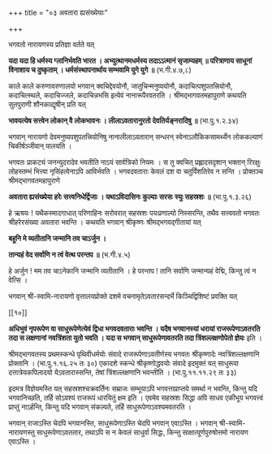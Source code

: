 +++
title = "०३ अवतारा ह्यसंख्येयाः"

+++

भगवतो नारायणस्य प्रतिज्ञा वर्तते यत्

**यदा यदा हि धर्मस्य ग्लानिर्भवति भारत । अभ्युत्थानमधर्मस्य तदाऽऽत्मानं सृजाम्यहम् ॥ परित्राणाय साधूनां विनाशाय च दुष्कृताम् । धर्मसंस्थापनार्थाय सम्भवामि युगे युगे ॥** (भ.गी.४.७,८)

काले काले करुणावरुणालयो भगवान् क्वचिद्देवयोनौ, जातुचिन्मनुष्ययोनौ, कदाचित्पशुपतत्त्रियोनौ, कदाचित्स्थले, कदाचिज्जले, कदाचिन्नभसि इत्येवं नानारूपैरवतरति । श्रीमद्भागवतमहापुराणे कथयति सुतपुराणी शौनकाद्यृषीन् प्रति यत्

**भावयत्येष सत्त्वेन लोकान् वै लोकभावनः । लीलाऽवतारानुरतो देवतिर्यङ्नरादिषु ॥** (भा.पु.१.२.३४)

भगवान् नारायणो देवमनुष्यपशुपतत्त्रियोनिषु नानालीलाऽवतारान् सन्धरन् स्वेनाऽलौकिकसामर्थ्येन लोककल्याणं चिकीर्षञ्जीवान् पालयति ।

भगवतः प्राकट्यं जनन्युदरादेव भवतीति नाऽयं सार्वत्रिको नियमः । स तु क्वचित् प्रह्लादसदृशान् भक्तान् रिरक्षुः लोहस्तम्भं भित्त्वा नृसिंहत्वेनाऽपि आविर्भवति । भगवदवताराः केवलं दश वा चतुर्विंशतिरेव न सन्ति । प्रोक्तञ्च श्रीमद्भागवतमहापुराणे

**अवतारा ह्यसंख्येया हरेः सत्त्वनिधेर्द्विजाः । यथाऽविदासिनः कुल्याः सरसः स्युः सहस्रशः ॥** (भा.पु.१.३.२६)

हे ऋषयः ! यथैकस्मादगाधात् परिणाहिनः सरोवरात् सहस्रशः पयःप्रणाल्यो निस्सरन्ति, तथैव सत्त्ववतो भगवतः श्रीहरेरसंख्या अवतारा भवन्ति । कथयति भगवान् श्रीकृष्णः श्रीमद्भगवद्गीतायां यत्

**बहूनि मे व्यतीतानि जन्मानि तव चाऽर्जुन ।** 

**तान्यहं वेद सर्वाणि न त्वं वेत्थ परन्तप ॥** (भ.गी.४.५)

हे अर्जुन ! मम तव चाऽनेकानि जन्मानि व्यतीतानि । हे परन्तप ! तानि सर्वाणि जन्मान्यहं वेद्मि, किन्तु त्वं न वेत्सि ।

भगवान् श्री-स्वामि-नारायणो वृत्तालयप्रोक्ते दशमे वचनामृतेऽवतारसन्दर्भे किञ्चिद्विशिष्टं प्रवक्ति यत्



[[१०]]

**अधिभुवं नृपरूपेण वा साधुरूपेणेत्येवं द्विधा भगवदवताराः भवन्ति । यदैष भगवानस्यां धरायां राजरूपेणाऽवतरति तदा स लक्षणानां नवत्रिंशता युतो भवति । यदा स भगवान् साधुरूपेणावतरति तदा त्रिंशल्लक्षणोपेतो ज्ञेयः** इति ।

श्रीमद्भागवतस्य प्रथमस्कन्धे पृथिवीधर्मयोः संवादे राजरूपेणाऽवतीर्णस्य भगवतः श्रीकृष्णादेः नवत्रिंशल्लक्षणानि प्रोक्तानि । (भा.पु.१.१६.२५ तः ३०) एकादशे स्कन्धे श्रीकृष्णोद्धवयोः संवादे इदमुक्तं यत् साधुरूपा दत्तात्रेयकपिलादयो येऽवतारास्सन्ति, तेषां त्रिंशल्लक्षणानि भवन्तीति । (भा.पु.११.११.२९ तः ३३)

इदमत्र विज्ञेयमस्ति यत् सहस्रशश्चक्रवर्तिनः सम्राजः सम्भूयाऽपि भगवत्ताप्राप्तये समर्था न भवन्ति, किन्तु यदि भगवानिच्छति, तर्हि सोऽवश्यं राजरूपं धारयितुं क्षम इति । एवमेव सहस्रशः सिद्धा अपि साधव एकीभूय भगवत्त्वं प्राप्तुं नाऽर्हन्ति, किन्तु यदि भगवान् संकल्पते, तर्हि साधुरूपेणाऽवश्यमवतरति ।

भगवान् राजाऽस्ति चेदपि भगवानस्ति, साधुरूपेणाऽस्ति चेदपि भगवान् एवाऽस्ति । भगवान् श्री-स्वामि-नारायणस्तु साधुरूपेणाऽवततार, तथाऽपि स न केवलं साधुर्वा सिद्धः, किन्तु साक्षात्पूर्णपुरुषोत्तमो नारायण एवाऽस्ति ।

